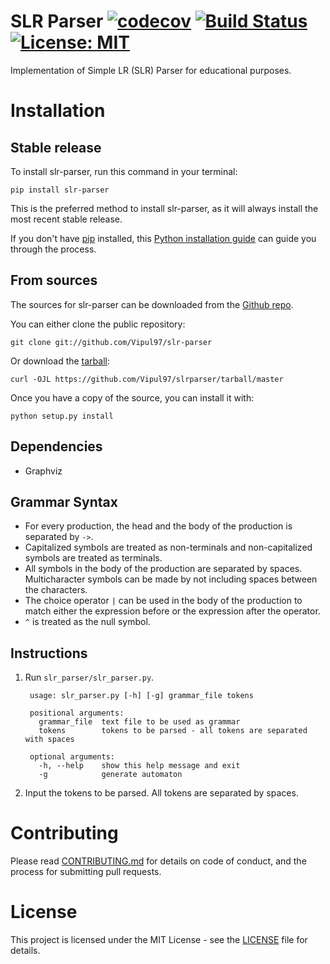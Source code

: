 # SLR Parser [![codecov](https://codecov.io/gh/Vipul97/slr-parser/branch/master/graph/badge.svg)](https://codecov.io/gh/Vipul97/slr-parser) [![Build Status](https://travis-ci.org/Vipul97/slr-parser.svg?branch=master)](https://travis-ci.org/Vipul97/slr-parser) [![License: MIT](https://img.shields.io/badge/License-MIT-blue.svg)](https://opensource.org/licenses/MIT)

Implementation of Simple LR (SLR) Parser for educational purposes.

# Installation

## Stable release

To install slr-parser, run this command in your terminal:

```
pip install slr-parser
```

This is the preferred method to install slr-parser, as it will always install the most recent stable release.

If you don't have [pip](https://pip.pypa.io) installed, this [Python installation guide](http://docs.python-guide.org/en/latest/starting/installation/) can guide you through the process.

## From sources

The sources for slr-parser can be downloaded from the [Github repo](https://github.com/Vipul97/slr-parser).

You can either clone the public repository:

```
git clone git://github.com/Vipul97/slr-parser
```

Or download the [tarball](https://github.com/Vipul97/slr-parser/tarball/master):

```
curl -OJL https://github.com/Vipul97/slrparser/tarball/master
```

Once you have a copy of the source, you can install it with:

```
python setup.py install
```

## Dependencies
* Graphviz

## Grammar Syntax
* For every production, the head and the body of the production is separated by ``` -> ```.
* Capitalized symbols are treated as non-terminals and non-capitalized symbols are treated as terminals.
* All symbols in the body of the production are separated by spaces. Multicharacter symbols can be made by not including spaces between the characters.
* The choice operator ``` | ``` can be used in the body of the production to match either the expression before or the expression after the operator.
* ```^``` is treated as the null symbol.

## Instructions
1. Run `slr_parser/slr_parser.py`.

        usage: slr_parser.py [-h] [-g] grammar_file tokens

        positional arguments:
          grammar_file  text file to be used as grammar
          tokens        tokens to be parsed - all tokens are separated with spaces
        
        optional arguments:
          -h, --help    show this help message and exit
          -g            generate automaton

2. Input the tokens to be parsed. All tokens are separated by spaces.

# Contributing

Please read [CONTRIBUTING.md](CONTRIBUTING.md) for details on code of conduct, and the process for submitting pull requests.

# License

This project is licensed under the MIT License - see the [LICENSE](LICENSE) file for details.